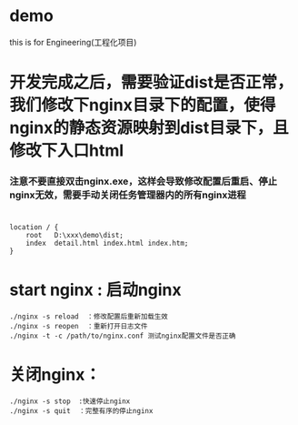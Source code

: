 # demo
this is for Engineering(工程化项目)

# 开发完成之后，需要验证dist是否正常，我们修改下nginx目录下的配置，使得nginx的静态资源映射到dist目录下，且修改下入口html

### 注意不要直接双击nginx.exe，这样会导致修改配置后重启、停止nginx无效，需要手动关闭任务管理器内的所有nginx进程

#
	location / {
	    root   D:\xxx\demo\dist;
	    index  detail.html index.html index.htm;
	}

# start nginx : 启动nginx
	./nginx -s reload  ：修改配置后重新加载生效
	./nginx -s reopen  ：重新打开日志文件
	./nginx -t -c /path/to/nginx.conf 测试nginx配置文件是否正确

# 关闭nginx：
	./nginx -s stop  :快速停止nginx
	./nginx -s quit  ：完整有序的停止nginx